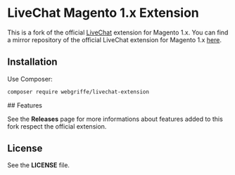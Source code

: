 # LiveChat Magento 1.x Extension

This is a fork of the official [LiveChat](https://www.livechatinc.com/) extension for Magento 1.x. You can find a mirror repository of the official LiveChat extension for Magento 1.x [here](https://github.com/webgriffe/livechat-livechat).

## Installation

Use Composer:

```bash
composer require webgriffe/livechat-extension
```

## Features

See the **Releases** page for more informations about features added to this fork respect the official extension.

## License

See the **LICENSE** file.




